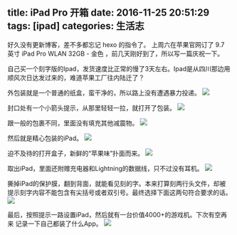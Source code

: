 title: iPad Pro 开箱
date: 2016-11-25 20:51:29
tags: [ipad]
categories: 生活志
---

好久没有更新博客，差不多都忘记 hexo 的指令了。
上周六在苹果官网订了 9.7 英寸 iPad Pro WLAN 32GB - 金色 ，前几天刚好到了，所以写一篇庆祝一下。

<!-- more -->

自己买一个刻字版的Ipad，发货速度比正常的慢了3天左右。Ipad是从四川那边用顺风次日达发过来的，难道苹果工厂往内陆迁了？

外包装就是一个普通的纸盒，蛮干净的，所以路上没有遭遇暴力投递。
![](/file/IMG_5405.jpg)

封口处有一个小箭头提示，从那里轻轻一拉，就打开了包装。
![](/file/IMG_5404.jpg)

跟一般的包裹不同，里面没有填充其他减震物。
![](/file/IMG_5406.jpg)

然后就是精心包装的iPad。
![](/file/IMG_5407.jpg)

迫不及待的打开盒子，新鲜的“苹果味”扑面而来。
![](/file/IMG_5408.jpg)

取出iPad，里面还附赠充电器和Lightning的数据线，只不过没有耳机。
![](/file/IMG_5410.jpg)

撕掉iPad的保护膜，翻到背面，就能看见刻的字。本来打算刻两行头文件，却被提示刻字内容不能包含有尖括号或者双引号。最终选择下面这两句符合要求的话。
![](/file/IMG_5411.jpg)

最后，按照提示一路设置iPad，然后就有一台价值4000+的游戏机。下次有空再来 记录一下自己都装了什么App。
![](/file/IMG_5413.jpg)
